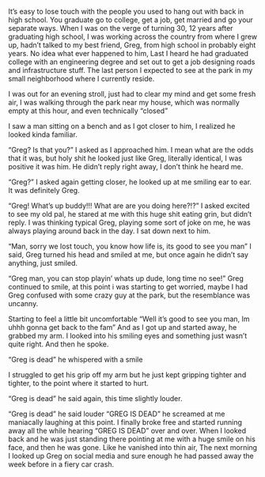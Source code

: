 It’s easy to lose touch with the people you used to hang out with back in high school. You graduate go to college, get a job, get married and go your separate ways. When I was on the verge of turning 30, 12 years after graduating high school, I was working across the country from where I grew up, hadn’t talked to my best friend, Greg, from high school in probably eight years. No idea what ever happened to him, Last I heard he had graduated college with an engineering degree and set out to get a job designing roads and infrastructure stuff. The last person I expected to see at the park in my small neighborhood where I currently reside.

I was out for an evening stroll, just had to clear my mind and get some fresh air, I was walking through the park near my house, which was normally empty at this hour, and even technically “closed” 

I saw a man sitting on a bench and as I got closer to him, I realized he looked kinda familiar.

“Greg? Is that you?” I asked as I approached him. I mean what are the odds that it was, but holy shit he looked just like Greg, literally identical, I was positive it was him. He didn’t reply right away, I don’t think he heard me.

“Greg?” I asked again getting closer, he looked up at me smiling ear to ear. It was definitely Greg.

“Greg! What’s up buddy!!! What are are you doing here?!?” I asked excited to see my old pal, he stared at me with this huge shit eating grin, but didn’t reply. I was thinking typical Greg, playing some sort of joke on me, he was always playing around back in the day. I sat down next to him.

“Man, sorry we lost touch, you know how life is, its good to see you man” I said, Greg turned his head and smiled at me, but once again he didn’t say anything, just smiled.

“Greg man, you can stop playin’ whats up dude, long time no see!” Greg continued to smile, at this point i was starting to get worried, maybe I had Greg confused with some crazy guy at the park, but the resemblance was uncanny.

Starting to feel a little bit uncomfortable “Well it’s good to see you man, Im uhhh gonna get back to the fam” And as I got up and started away, he grabbed my arm. I looked into his smiling eyes and something just wasn’t quite right. And then he spoke.

“Greg is dead” he whispered with a smile

I struggled to get his grip off my arm but he just kept gripping tighter and tighter, to the point where it started to hurt. 

“Greg is dead” he said again, this time slightly louder.

“Greg is dead” he said louder “GREG IS DEAD” he screamed at me maniacally laughing at this point. I finally broke free and started running away all the while hearing  “GREG IS DEAD” over and over. When I looked back and he was just standing there pointing at me with a huge smile on his face, and then he was gone. Like he vanished into thin air,  The next morning I looked up Greg on social media and sure enough he had passed away the week before in a fiery car crash.